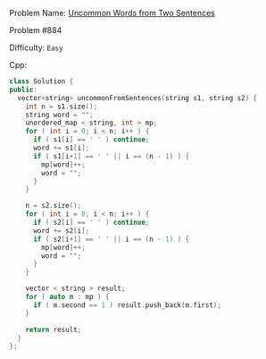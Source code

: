 Problem Name: [Uncommon Words from Two Sentences](https://leetcode.com/problems/uncommon-words-from-two-sentences/)

Problem #884

Difficulty: `Easy`

Cpp:

```cpp
class Solution {
public:
  vector<string> uncommonFromSentences(string s1, string s2) {
    int n = s1.size();
    string word = "";
    unordered_map < string, int > mp;
    for ( int i = 0; i < n; i++ ) {
      if ( s1[i] == ' ' ) continue;
      word += s1[i];
      if ( s1[i+1] == ' ' || i == (n - 1) ) {
        mp[word]++;
        word = "";
      }
    }

    n = s2.size();
    for ( int i = 0; i < n; i++ ) {
      if ( s2[i] == ' ' ) continue;
      word += s2[i];
      if ( s2[i+1] == ' ' || i == (n - 1) ) {
        mp[word]++;
        word = "";
      }
    }

    vector < string > result;
    for ( auto m : mp ) {
      if ( m.second == 1 ) result.push_back(m.first);
    }

    return result;
  }
};
```
